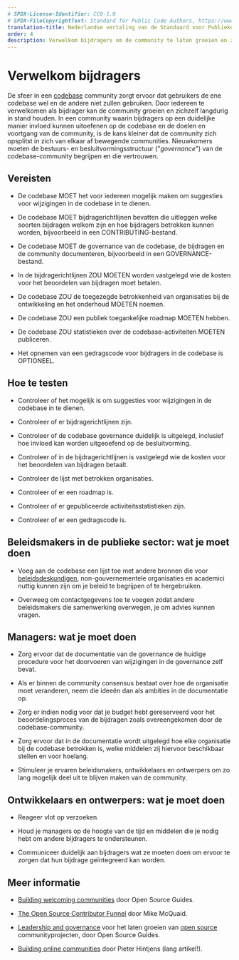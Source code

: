 ```yaml
---
# SPDX-License-Identifier: CC0-1.0
# SPDX-FileCopyrightText: Standard for Public Code Authors, https://www.standardforpubliccode.org/AUTHORS.html
translation-title: Nederlandse vertaling van de Standaard voor Publieke Code
order: 4
description: Verwelkom bijdragers om de community te laten groeien en zichzelf langdurig in stand te houden.
---
```


# Verwelkom bijdragers

De sfeer in een [codebase](../glossary.html#codebase) community zorgt ervoor dat gebruikers de ene codebase wel en de andere niet zullen gebruiken. Door iedereen te verwelkomen als bijdrager kan de community groeien en zichzelf langdurig in stand houden. In een community waarin bijdragers op een duidelijke manier invloed kunnen uitoefenen op de codebase en de doelen en voortgang van de community, is de kans kleiner dat de community zich opsplitst in zich van elkaar af bewegende communities. Nieuwkomers moeten de bestuurs- en besluitvormingsstructuur ("*governance*") van de codebase-community begrijpen en die vertrouwen.

## Vereisten

- De codebase MOET het voor iedereen mogelijk maken om suggesties voor wijzigingen in de codebase in te dienen.

- De codebase MOET bijdragerichtlijnen bevatten die uitleggen welke soorten bijdragen welkom zijn en hoe bijdragers betrokken kunnen worden, bijvoorbeeld in een CONTRIBUTING-bestand.

- De codebase MOET de governance van de codebase, de bijdragen en de community documenteren, bijvoorbeeld in een GOVERNANCE-bestand.

- In de bijdragerichtlijnen ZOU MOETEN worden vastgelegd wie de kosten voor het beoordelen van bijdragen moet betalen.

- De codebase ZOU de toegezegde betrokkenheid van organisaties bij de ontwikkeling en het onderhoud MOETEN noemen.

- De codebase ZOU een publiek toegankelijke roadmap MOETEN hebben.

- De codebase ZOU statistieken over de codebase-activiteiten MOETEN publiceren.

- Het opnemen van een gedragscode voor bijdragers in de codebase is OPTIONEEL.

## Hoe te testen

- Controleer of het mogelijk is om suggesties voor wijzigingen in de codebase in te dienen.

- Controleer of er bijdragerichtlijnen zijn.

- Controleer of de codebase governance duidelijk is uitgelegd, inclusief hoe invloed kan worden uitgeoefend op de besluitvorming.

- Controleer of in de bijdragerichtlijnen is vastgelegd wie de kosten voor het beoordelen van bijdragen betaalt.

- Controleer de lijst met betrokken organisaties.

- Controleer of er een roadmap is.

- Controleer of er gepubliceerde activiteitsstatistieken zijn.

- Controleer of er een gedragscode is.

## Beleidsmakers in de publieke sector: wat je moet doen

- Voeg aan de codebase een lijst toe met andere bronnen die voor [beleidsdeskundigen](../glossary.html#beleid), non-gouvernementele organisaties en academici nuttig kunnen zijn om je beleid te begrijpen of te hergebruiken.

- Overweeg om contactgegevens toe te voegen zodat andere beleidsmakers die samenwerking overwegen, je om advies kunnen vragen.

## Managers: wat je moet doen

- Zorg ervoor dat de documentatie van de governance de huidige procedure voor het doorvoeren van wijzigingen in de governance zelf bevat.

- Als er binnen de community consensus bestaat over hoe de organisatie moet veranderen, neem die ideeën dan als ambities in de documentatie op.

- Zorg er indien nodig voor dat je budget hebt gereserveerd voor het beoordelingsproces van de bijdragen zoals overeengekomen door de codebase-community.

- Zorg ervoor dat in de documentatie wordt uitgelegd hoe elke organisatie bij de codebase betrokken is, welke middelen zij hiervoor beschikbaar stellen en voor hoelang.

- Stimuleer je ervaren beleidsmakers, ontwikkelaars en ontwerpers om zo lang mogelijk deel uit te blijven maken van de community.

## Ontwikkelaars en ontwerpers: wat je moet doen

- Reageer vlot op verzoeken.

- Houd je managers op de hoogte van de tijd en middelen die je nodig hebt om andere bijdragers te ondersteunen.

- Communiceer duidelijk aan bijdragers wat ze moeten doen om ervoor te zorgen dat hun bijdrage geïntegreerd kan worden.

## Meer informatie

* [Building welcoming communities](https://opensource.guide/building-community/) door Open Source Guides.

* [The Open Source Contributor Funnel](https://mikemcquaid.com/2018/08/14/the-open-source-contributor-funnel-why-people-dont-contribute-to-your-open-source-project/) door Mike McQuaid.

* [Leadership and governance](https://opensource.guide/leadership-and-governance/) voor het laten groeien van [open source](../glossary.md#open-source) communityprojecten, door Open Source Guides.

* [Building online communities](http://hintjens.com/blog:117) door Pieter Hintjens (lang artikel!).
